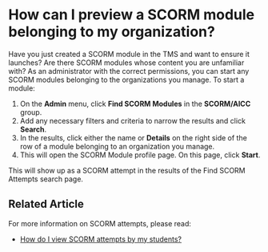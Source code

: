 # How can I preview a SCORM module belonging to my organization?

Have you just created a SCORM module in the TMS and want to ensure it launches? Are there SCORM modules whose content you are unfamiliar with? As an administrator with the correct permissions, you can start any SCORM modules belonging to the organizations you manage. To start a module:

1. On the **Admin** menu, click **Find SCORM Modules** in the **SCORM/AICC** group.
1. Add any necessary filters and criteria to narrow the results and click **Search**.
1. In the results, click either the name or **Details** on the right side of the row of a module belonging to an organization you manage.
1. This will open the SCORM Module profile page. On this page, click **Start**.

This will show up as a SCORM attempt in the results of the Find SCORM Attempts search page.

## Related Article
For more information on SCORM attempts, please read:
- [How do I view SCORM attempts by my students?](view-scorm-attempts.md)
